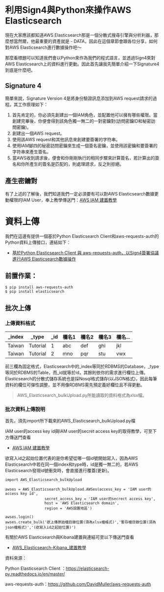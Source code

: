 # 利用Sign4與Python來操作AWS Elasticsearch

現在大家應該都知道AWS Elasticsearch那是一個分散式搜尋引擎與分析利器，那麼想當然爾，他最重要的資產就是 - DATA，因此在這個章節會跟各位分享，如何對AWS Elasticsearch進行數據操作吧～

那麼看標題可以知道我們會以Python來作為我們的程式語言，並透過Sign4來對AWS Elasticsearch上的資料進行更動。因此首先讓我先簡單介紹一下Signature4到底是什麼吧。

## Signature 4

簡單來說，Signature Version 4是將身份驗證訊息添加到AWS request請求的過程。其工作原理如下：

1. 首先肯定的，你必須先創建出一個IAM角色，並配置他可以擁有哪些權限。當創建完畢後，你便會得到該角色獨一無二的一對密鑰對\(訪問密鑰ID和秘密訪問密鑰\)。
2. 創建出一個AWS request。
3. 使用該AWS request和其他訊息來創建要簽署的字符串。
4. 使用IAM腳四的秘密訪問密鑰來生成一個簽名密鑰，並使用該密鑰和要簽署的字符串來產生簽名。
5. 當AWS收到請求後，便會和你剛剛執行的相同步驟來計算簽名，若計算出的簽名和你所產生的簽名是匹配的，則處理請求，反之則拒絕。

## 產生密鑰對

有了上述的了解後，我們知道我們一定必須要有可以對AWS Elasticsearch數據更動權限的IAM User，奉上教學傳送門：[AWS IAM 建置教學](aws-iam-jian-zhi-jiao-xue.md)

# 資料上傳
我們在這邊有提供一個基於Python Elasticsearch Client和aws-requests-auth的Python資料上傳接口，連結如下：
* [基於Python Elasticsearch Client 與 aws-requests-auth，以Sign4簽署協議進行AWS Elasticsearch數據操作](https://github.com/TIS-JOEY/AWS_Elasticsearch_Python_Interface/blob/master/README.md)

## 前置作業：
```text
$ pip install aws-requests-auth
$ pip install elasticsearch
```

## 批次上傳
### 上傳資料格式
| _index | _type | _id | 欄名1 | 欄名2 | 欄名3 | 欄名... |
| --- | --- | --- | --- | --- | --- | --- |
| Taiwan | Tutorial | 1 | abc | def | ghi | jkl |
| Taiwan | Tutorial | 2 | mno | pqr | stu | vwx |

前三欄為固定格式，Elasticsearch中的_index等同於RDBMS的Database，_type等同於RDBMS的Table，而_id就等於id，其餘則依你的需求進行欄位上傳。
Elasticsearch的分散式儲存系統也是採Nosql格式儲存(以JSON格式)，因此每筆資料的欄位可彈性調整，並不用像RDBMS需先預定義好欄位且不得更動。
> AWS_Elasticsearch_bulkUpload.py所能讀取的資料格式為xlsx檔。



### 批次資料上傳說明
首先，須先import所下載來的AWS_Elasticsearch_bulkUpload.py檔

IAM user的access key id與IAM user的secret access key的取得教學，可至下方傳送門查看
* [AWS IAM 建置教學](aws-iam-jian-zhi-jiao-xue.md)

欲寫入id之起始位置代表的是你希望從哪一個id號開始寫入，因為AWS Elasticsearch中若在同一個index和type時，id是獨一無二的，若AWS Elasticsearch發現id號衝突時，會直接進行覆蓋(更新)。

```text
import AWS_Elasticsearch_bulkUpload

awses = AWS_Elasticsearch_bulkUpload.AWSes(access_key = 'IAM user的 access key id',
				  secret_access_key = 'IAM user的secrect access key',
				  host = 'AWS Elasticsearch domain',
				  region = 'AWS設置地區')

awses.login()
awses.create_bulk('欲上傳原始檔目錄位置(須為xlsx檔格式)','暫存檔目錄位置(須為json檔格式)','(欲寫入id之起始位置)')
```




有關於AWS Elasticsearch與Kibana建置與連結可至以下傳送門查看
* [AWS_Elasticsearch-Kibana_建置教學](https://github.com/TIS-JOEY/AWS_Elasticsearch-Kibana_Setup_Tutorial)







資料來源：

Python Elasticsearch Client ：https://elasticsearch-py.readthedocs.io/en/master/ 

aws-requests-auth：https://github.com/DavidMuller/aws-requests-auth 

